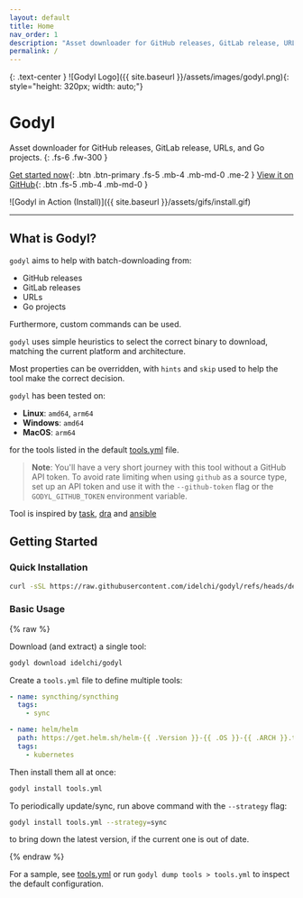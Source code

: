 ```yaml
---
layout: default
title: Home
nav_order: 1
description: "Asset downloader for GitHub releases, GitLab release, URLs, and Go projects."
permalink: /
---
```


{: .text-center }
![Godyl Logo]({{ site.baseurl }}/assets/images/godyl.png){: style="height: 320px; width: auto;"}

# Godyl

Asset downloader for GitHub releases, GitLab release, URLs, and Go projects.
{: .fs-6 .fw-300 }

[Get started now](#getting-started){: .btn .btn-primary .fs-5 .mb-4 .mb-md-0 .me-2 } [View it on GitHub](https://github.com/idelchi/godyl){: .btn .fs-5 .mb-4 .mb-md-0 }

![Godyl in Action (Install)]({{ site.baseurl }}/assets/gifs/install.gif)

---

## What is Godyl?

`godyl` aims to help with batch-downloading from:

- GitHub releases
- GitLab releases
- URLs
- Go projects

Furthermore, custom commands can be used.

`godyl` uses simple heuristics to select the correct binary to download, matching the current platform and architecture.

Most properties can be overridden, with `hints` and `skip` used to help the tool make the correct decision.

`godyl` has been tested on:

- **Linux**: `amd64`, `arm64`
- **Windows**: `amd64`
- **MacOS**: `arm64`

for the tools listed in the default [tools.yml](https://github.com/idelchi/godyl/blob/dev/tools.yml) file.

> **Note**: You'll have a very short journey with this tool without a GitHub API token. To avoid rate limiting when using `github` as a source type, set up an API token and use it with the `--github-token` flag or the `GODYL_GITHUB_TOKEN` environment variable.

Tool is inspired by [task](https://github.com/go-task/task), [dra](https://github.com/devmatteini/dra) and [ansible](https://github.com/ansible/ansible)

## Getting Started

### Quick Installation

```sh
curl -sSL https://raw.githubusercontent.com/idelchi/godyl/refs/heads/dev/install.sh | sh -s -- -d ~/.local/bin
```

### Basic Usage

{% raw %}

Download (and extract) a single tool:

```sh
godyl download idelchi/godyl
```

Create a `tools.yml` file to define multiple tools:

```yaml
- name: syncthing/syncthing
  tags:
    - sync

- name: helm/helm
  path: https://get.helm.sh/helm-{{ .Version }}-{{ .OS }}-{{ .ARCH }}.tar.gz
  tags:
    - kubernetes
```

Then install them all at once:

```sh
godyl install tools.yml
```

To periodically update/sync, run above command with the `--strategy` flag:

```sh
godyl install tools.yml --strategy=sync
```

to bring down the latest version, if the current one is out of date.

{% endraw %}

For a sample, see [tools.yml](https://github.com/idelchi/godyl/blob/main/tools.yml) or run `godyl dump tools > tools.yml` to inspect the default configuration.
